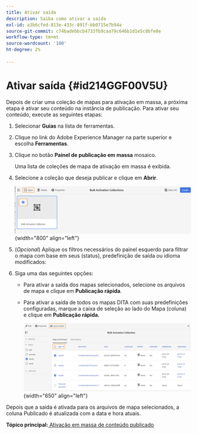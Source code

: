 ```yaml
---
title: Ativar saída
description: Saiba como ativar a saída
exl-id: a3b6cfed-813e-433c-891f-bb0715e7b94a
source-git-commit: c74badebbcb4733fb9caa79c646b1d1e5c8bfe8e
workflow-type: tm+mt
source-wordcount: '180'
ht-degree: 2%

---
```


# Ativar saída {#id214GGF00V5U}

Depois de criar uma coleção de mapas para ativação em massa, a próxima etapa é ativar seu conteúdo na instância de publicação. Para ativar seu conteúdo, execute as seguintes etapas:

1. Selecionar **Guias** na lista de ferramentas.

1. Clique no link do Adobe Experience Manager na parte superior e escolha **Ferramentas**.

1. Clique no botão **Painel de publicação em massa** mosaico.

   Uma lista de coleções de mapa de ativação em massa é exibida.

1. Selecione a coleção que deseja publicar e clique em **Abrir**.

   ![](images/bulk-activation-collection-open.png){width="800" align="left"}

1. \(*Opcional*\) Aplique os filtros necessários do painel esquerdo para filtrar o mapa com base em seus \(status\), predefinição de saída ou idioma modificados:
1. Siga uma das seguintes opções:

   - Para ativar a saída dos mapas selecionados, selecione os arquivos de mapa e clique em **Publicação rápida**.
   - Para ativar a saída de todos os mapas DITA com suas predefinições configuradas, marque a caixa de seleção ao lado do Mapa \(coluna\) e clique em **Publicação rápida.**

      ![](images/bulk-activation-collection-quick-publish.png){width="650" align="left"}


Depois que a saída é ativada para os arquivos de mapa selecionados, a coluna Publicado é atualizada com a data e hora atuais.

**Tópico principal:**[ Ativação em massa de conteúdo publicado](conf-bulk-activation.md)
